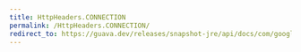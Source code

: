 ```yaml
---
title: HttpHeaders.CONNECTION
permalink: /HttpHeaders.CONNECTION/
redirect_to: https://guava.dev/releases/snapshot-jre/api/docs/com/google/common/net/HttpHeaders.html#CONNECTION
---
```

